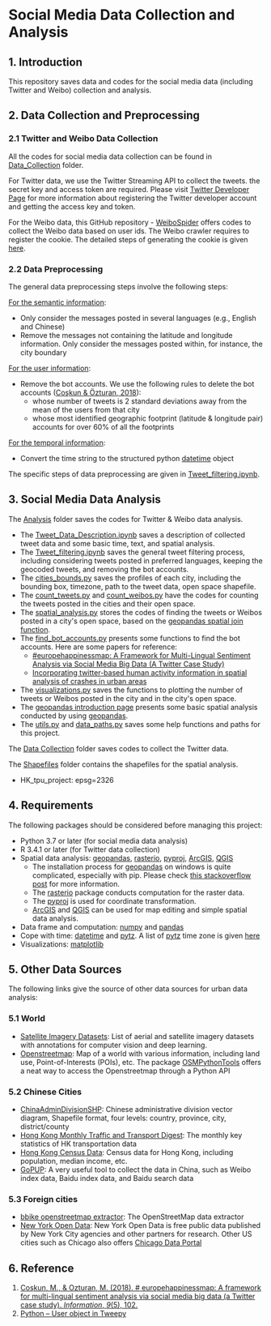 # Social Media Data Collection and Analysis

## 1. Introduction

This repository saves data and codes for the social media data (including Twitter and Weibo) collection and analysis.

## 2. Data Collection and Preprocessing

### 2.1 Twitter and Weibo Data Collection

All the codes for social media data collection can be found in [Data_Collection](https://gitlab.com/li_lishuai_group/changhaoliang/social_media_data_collection_analysis/-/tree/master/Data_Collection) folder.

For Twitter data, we use the Twitter Streaming API to collect the tweets. the secret key and access token are required. Please visit [Twitter Developer Page](https://developer.twitter.com/en) for more information about registering the Twitter developer account and getting the access key and token.

For the Weibo data, this GitHub repository - [WeiboSpider](https://github.com/dataabc/weiboSpider) offers codes to collect the Weibo data based on user ids. The Weibo crawler requires to register the cookie. The detailed steps of generating the cookie is given [here](https://github.com/dataabc/weiboSpider/blob/master/docs/cookie.md).

### 2.2 Data Preprocessing

The general data preprocessing steps involve the following steps:

<u>For the semantic information</u>:

- Only consider the messages posted in several languages (e.g., English and Chinese)
- Remove the messages not containing the latitude and longitude information. Only consider the messages posted within, for instance, the city boundary

<u>For the user information</u>:

- Remove the bot accounts. We use the following rules to delete the bot accounts ([Coşkun & Özturan, 2018](https://www.mdpi.com/2078-2489/9/5/102/htm)):
  - whose number of tweets is 2 standard deviations away from the mean of the users from that city
  - whose most identified geographic footprint (latitude & longitude pair) accounts for over 60% of all the footprints

<u>For the temporal information</u>:

- Convert the time string to the structured python [datetime](https://docs.python.org/3/library/datetime.html) object

The specific steps of data preprocessing are given in [Tweet_filtering.ipynb](https://gitlab.com/li_lishuai_group/changhaoliang/social_media_data_collection_analysis/-/blob/master/Analysis/Tweet_filtering.ipynb).

## 3. Social Media Data Analysis

The [Analysis](https://gitlab.com/li_lishuai_group/changhaoliang/social_media_data_collection_analysis/-/tree/master/Analysis) folder saves the codes for Twitter & Weibo data analysis.

- The [Tweet_Data_Description.ipynb](https://gitlab.com/li_lishuai_group/changhaoliang/social_media_data_collection_analysis/-/blob/master/Analysis/Tweet_Data_Description.ipynb) saves a description of collected tweet data and some basic time, text, and spatial analysis.
- The [Tweet_filtering.ipynb](https://gitlab.com/li_lishuai_group/changhaoliang/social_media_data_collection_analysis/-/blob/master/Analysis/Tweet_filtering.ipynb) saves the general tweet filtering process, including considering tweets posted in preferred languages, keeping the geocoded tweets, and removing the bot accounts.
- The [cities_bounds.py](https://gitlab.com/li_lishuai_group/changhaoliang/social_media_data_collection_analysis/-/blob/master/Analysis/cities_bounds.py) saves the profiles of each city, including the bounding box, timezone, path to the tweet data, open space shapefile.
- The [count_tweets.py](https://gitlab.com/li_lishuai_group/changhaoliang/social_media_data_collection_analysis/-/blob/master/Analysis/count_tweets.py) and [count_weibos.py](https://gitlab.com/li_lishuai_group/changhaoliang/social_media_data_collection_analysis/-/blob/master/Analysis/count_weibos.py) have the codes for counting the tweets posted in the cities and their open space.
- The [spatial_analysis.py](https://gitlab.com/li_lishuai_group/changhaoliang/social_media_data_collection_analysis/-/blob/master/Analysis/spatial_analysis.py) stores the codes of finding the tweets or Weibos posted in a city's open space, based on the [geopandas spatial join function](https://geopandas.org/gallery/spatial_joins.html).
- The [find_bot_accounts.py](https://gitlab.com/li_lishuai_group/changhaoliang/social_media_data_collection_analysis/-/blob/master/Analysis/find_bot_accounts.py) presents some functions to find the bot accounts. Here are some papers for reference:
  - [#europehappinessmap: A Framework for Multi-Lingual Sentiment Analysis via Social Media Big Data (A Twitter Case Study)](https://www.mdpi.com/2078-2489/9/5/102/htm)
  - [Incorporating twitter-based human activity information in spatial analysis of crashes in urban areas](https://www.sciencedirect.com/science/article/pii/S0001457517302269)
- The [visualizations.py](https://gitlab.com/li_lishuai_group/changhaoliang/social_media_data_collection_analysis/-/blob/master/Analysis/visualizations.py) saves the functions to plotting the number of tweets or Weibos posted in the city and in the city's open space.
- The [geopandas introduction page](https://gitlab.com/li_lishuai_group/changhaoliang/social_media_data_collection_analysis/-/blob/master/Analysis/geopandas_intro.ipynb) presents some basic spatial analysis conducted by using [geopandas](https://geopandas.org/).
- The [utils.py](https://gitlab.com/li_lishuai_group/changhaoliang/social_media_data_collection_analysis/-/blob/master/Analysis/utils.py) and [data_paths.py](https://gitlab.com/li_lishuai_group/changhaoliang/social_media_data_collection_analysis/-/blob/master/Analysis/data_paths.py) saves some help functions and paths for this project.

The [Data Collection](https://gitlab.com/li_lishuai_group/changhaoliang/social_media_data_collection_analysis/-/tree/master/Data_Collection) folder saves codes to collect the Twitter data.

The [Shapefiles](https://gitlab.com/li_lishuai_group/changhaoliang/social_media_data_collection_analysis/-/tree/master/Shapefiles) folder contains the shapefiles for the spatial analysis.
- HK_tpu_project: epsg=2326

## 4. Requirements

The following packages should be considered before managing this project:

- Python 3.7 or later (for social media data analysis)
- R 3.4.1 or later (for Twitter data collection)
- Spatial data analysis: [geopandas](https://geopandas.org/), [rasterio](https://rasterio.readthedocs.io/en/latest/), [pyproj](https://pyproj4.github.io/pyproj/stable/), [ArcGIS](https://www.arcgis.com/index.html), [QGIS](https://qgis.org/en/site/)
  - The installation process for [geopandas](https://geopandas.org/) on windows is quite complicated, especially with pip. Please check [this stackoverflow post](https://stackoverflow.com/questions/56958421/pip-install-geopandas-on-windows) for more information.
  - The [rasterio](https://rasterio.readthedocs.io/en/latest/) package conducts computation for the raster data.
  - The [pyproj](https://pyproj4.github.io/pyproj/stable/) is used for coordinate transformation.
  - [ArcGIS](https://www.arcgis.com/index.html) and [QGIS](https://qgis.org/en/site/) can be used for map editing and simple spatial data analysis.
- Data frame and computation: [numpy](https://numpy.org/) and [pandas](https://pandas.pydata.org/)
- Cope with time: [datetime](https://docs.python.org/3/library/datetime.html) and [pytz](https://pypi.org/project/pytz/). A list of [pytz](https://pypi.org/project/pytz/) time zone is given [here](https://gist.github.com/heyalexej/8bf688fd67d7199be4a1682b3eec7568)
- Visualizations: [matplotlib](https://matplotlib.org/stable/index.html)


## 5. Other Data Sources

The following links give the source of other data sources for urban data analysis:

### 5.1 World

- [Satellite Imagery Datasets](https://github.com/chrieke/awesome-satellite-imagery-datasets): List of aerial and satellite imagery datasets with annotations for computer vision and deep learning.
- [Openstreetmap](https://www.openstreetmap.org/#map=11/22.3567/114.1363): Map of a world with various information, including land use, Point-of-Interests (POIs), etc. The package [OSMPythonTools](https://wiki.openstreetmap.org/wiki/OSMPythonTools) offers a neat way to access the Openstreetmap through a Python API

### 5.2 Chinese Cities

- [ChinaAdminDivisionSHP](https://github.com/GaryBikini/ChinaAdminDivisonSHP): Chinese administrative division vector diagram, Shapefile format, four levels: country, province, city, district/county
- [Hong Kong Monthly Traffic and Transport Digest](https://www.td.gov.hk/en/transport_in_hong_kong/transport_figures/monthly_traffic_and_transport_digest/index.html): The monthly key statistics of HK transportation data
- [Hong Kong Census Data](https://www.bycensus2016.gov.hk/en/bc-dp-tpu.html): Census data for Hong Kong, including population, median income, etc.
- [GoPUP](http://doc.gopup.cn/#/README): A very useful tool to collect the data in China, such as Weibo index data, Baidu index data, and Baidu search data

### 5.3 Foreign cities

- [bbike openstreetmap extractor](https://extract.bbbike.org/): The OpenStreetMap data extractor
- [New York Open Data](https://opendata.cityofnewyork.us/data/): New York Open Data is free public data published by New York City agencies and other partners for research. Other US cities such as Chicago also offers [Chicago Data Portal](https://data.cityofchicago.org/)

## 6. Reference

1. [Coşkun, M., & Ozturan, M. (2018). # europehappinessmap: A framework for multi-lingual sentiment analysis via social media big data (a Twitter case study). *Information*, *9*(5), 102.](https://sciprofiles.com/profile/402658)
2. [Python – User object in Tweepy](https://www.geeksforgeeks.org/python-user-object-in-tweepy/)

